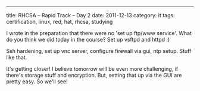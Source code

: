 ---
title: RHCSA – Rapid Track – Day 2
date: 2011-12-13
category: it
tags: certification, linux, red, hat, rhcsa, studying

I wrote in the preparation that there were no 'set up ftp/www service'. What do you think we did today in the course? Set up vsftpd and httpd :)

Ssh hardening, set up vnc server, configure firewall via gui, ntp setup. Stuff like that.

It's getting closer! I believe tomorrow will be even more challenging, if there's storage stuff and encryption. But, setting that up via the GUI are pretty easy. So we'll see!
